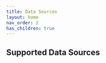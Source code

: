 ```yaml
---
title: Data Sources
layout: home
nav_order: 2
has_children: true
---
```


## Supported Data Sources
